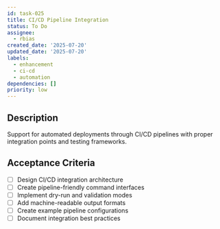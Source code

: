 ```yaml
---
id: task-025
title: CI/CD Pipeline Integration
status: To Do
assignee:
  - rbias
created_date: '2025-07-20'
updated_date: '2025-07-20'
labels:
  - enhancement
  - ci-cd
  - automation
dependencies: []
priority: low
---
```


## Description

Support for automated deployments through CI/CD pipelines with proper integration points and testing frameworks.

## Acceptance Criteria

- [ ] Design CI/CD integration architecture
- [ ] Create pipeline-friendly command interfaces
- [ ] Implement dry-run and validation modes
- [ ] Add machine-readable output formats
- [ ] Create example pipeline configurations
- [ ] Document integration best practices
